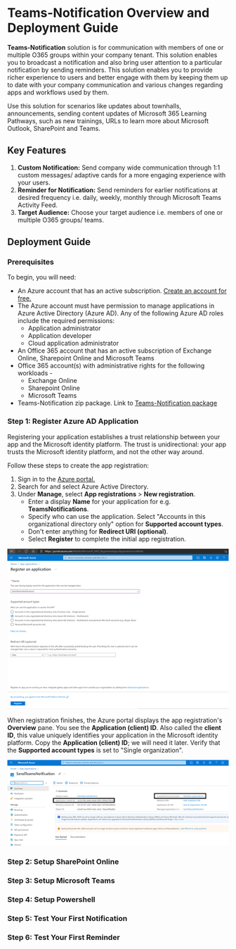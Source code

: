 # Teams-Notification Overview and Deployment Guide

**Teams-Notification** solution is for communication with members of one or multiple O365 groups within your company tenant. This solution enables you to broadcast a notification and also bring user attention to a particular notification by sending reminders. This solution enables you to provide richer experience to users and better engage with them by keeping them up to date with your company communication and various changes regarding apps and workflows used by them. 

Use this solution for scenarios like updates about townhalls, announcements, sending content updates of Microsoft 365 Learning Pathways, such as new trainings, URLs to learn more about Microsoft Outlook, SharePoint and Teams.

## Key Features

1. **Custom Notification:** Send company wide communication through 1:1 custom messages/ adaptive cards for a more engaging experience with your users.
1. **Reminder for Notification:** Send reminders for earlier notifications at desired frequency i.e. daily, weekly, monthly through Microsoft Teams Activity Feed.
1. **Target Audience:** Choose your target audience i.e. members of one or multiple O365 groups/ teams.

## Deployment Guide
### Prerequisites 
To begin, you will need:
* An Azure account that has an active subscription. [Create an account for free.](https://azure.microsoft.com/free/?WT.mc_id=A261C142F)
* The Azure account must have permission to manage applications in Azure Active Directory (Azure AD). Any of the following Azure AD roles include the required permissions:
    * Application administrator
    * Application developer
    * Cloud application administrator
* An Office 365 account that has an active subscription of Exchange Online, Sharepoint Online and Microsoft Teams
* Office 365 account(s) with administrative rights for the following workloads -
    * Exchange Online
    * Sharepoint Online
    * Microsoft Teams
* Teams-Notification zip package. Link to [Teams-Notification package](https://github.com/swatiarora11/QuizApp/blob/master/Deployment/QuizApp.zip)

### Step 1: Register Azure AD Application
Registering your application establishes a trust relationship between your app and the Microsoft identity platform. The trust is unidirectional: your app trusts the Microsoft identity platform, and not the other way around.

Follow these steps to create the app registration:
1. Sign in to the [Azure portal.](https://portal.azure.com/)
1. Search for and select Azure Active Directory.
1. Under **Manage**, select **App registrations** > **New registration**.
    * Enter a display **Name** for your application for e.g. **TeamsNotifications**. 
    * Specify who can use the application. Select "Accounts in this organizational directory only" option for **Supported account types**.
    * Don't enter anything for **Redirect URI (optional)**.
    * Select **Register** to complete the initial app registration.
<p> <img src="images/register_aad_app.png" />

When registration finishes, the Azure portal displays the app registration's **Overview** pane. You see the **Application (client) ID**. Also called the **client ID**, this value uniquely identifies your application in the Microsoft identity platform. Copy the **Application (client) ID**; we will need it later. Verify that the **Supported account types** is set to "Single organization".

<p> <img src="images/aad_app_overview.png" />

### Step 2: Setup SharePoint Online

### Step 3: Setup Microsoft Teams

### Step 4: Setup Powershell

### Step 5: Test Your First Notification

### Step 6: Test Your First Reminder
